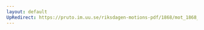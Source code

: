 ```yaml
---
layout: default
UpRedirect: https://pruto.im.uu.se/riksdagen-motions-pdf/1868/mot_1868__ak__237/mot_1868__ak__237-001.pdf
---
```

